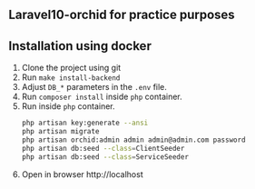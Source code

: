 ## Laravel10-orchid for practice purposes

## Installation using docker

1. Clone the project using git
2. Run `make install-backend`
3. Adjust `DB_*` parameters in the `.env` file.
4. Run `composer install` inside `php` container.
5. Run inside `php` container.
    ```bash
    php artisan key:generate --ansi
    php artisan migrate
    php artisan orchid:admin admin admin@admin.com password
    php artisan db:seed --class=ClientSeeder
    php artisan db:seed --class=ServiceSeeder
    ```
6. Open in browser http://localhost

